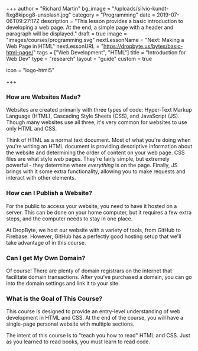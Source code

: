 +++
author = "Richard Martin"
bg_image = "/uploads/silvio-kundt-fixg8kipog8-unsplash.jpg"
category = "Programming"
date = 2019-07-06T09:27:17Z
description = "This lesson provides a basic introduction to developing a web page. At the end, a simple page with a header and paragraph will be displayed."
draft = true
image = "images/courses/programming.svg"
nextLessonName = "Next: Making a Web Page in HTML"
nextLessonURL = "https://dropbyte.us/bytes/basic-html-page/"
tags = ["Web Development", "HTML"]
title = "Introduction for Web Dev"
type = "research"
layout = "guide"
custom = true

icon = "logo-html5"

+++
### How are Websites Made?

Websites are created primarily with three types of code: Hyper-Text Markup Language (HTML), Cascading Style Sheets (CSS), and JavaScript (JS). Though many websites use all three, it's very common for websites to use only HTML and CSS. 

Think of HTML as a normal text document. Most of what you're doing when you're writing an HTML document is providing descriptive information about the website and determining the order of content on your web page. CSS files are what style web pages. They're fairly simple, but extremely powerful - they determine where _everything_ is on the page. Finally, JS brings with it some extra functionality, allowing you to make requests and interact with other elements.

### How can I Publish a Website?

For the public to access your website, you need to have it hosted on a server. This can be done on your home computer, but it requires a few extra steps, and the computer needs to stay in one place.

At DropByte, we host our website with a variety of tools, from GitHub to Firebase. However, GitHub has a perfectly good hosting setup that we'll take advantage of in this course.

### Can I get My Own Domain?

Of course! There are plenty of domain registrars on the internet that facilitate domain transactions. After you've purchased a domain, you can go into the domain settings and link it to your site.

### What is the Goal of This Course?

This course is designed to provide an entry-level understanding of web development in HTML and CSS. At the end of the course, you will have a single-page personal website with multiple sections.

The intent of this course is to "teach you how to read" HTML and CSS. Just as you learned to read books, you must learn to read code.